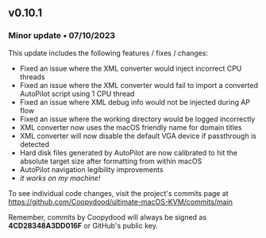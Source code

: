 ## v0.10.1

### Minor update • 07/10/2023

This update includes the following features / fixes / changes:

- Fixed an issue where the XML converter would inject incorrect CPU threads
- Fixed an issue where the XML converter would fail to import a converted AutoPilot script using 1 CPU thread
- Fixed an issue where XML debug info would not be injected during AP flow
- Fixed an issue where the working directory would be logged incorrectly
- XML converter now uses the macOS friendly name for domain titles
- XML converter will now disable the default VGA device if passthrough is detected
- Hard disk files generated by AutoPilot are now calibrated to hit the absolute target size after formatting from within macOS
- AutoPilot navigation legibility improvements
- *it works on my machine!*

To see individual code changes, visit the project's commits page at <https://github.com/Coopydood/ultimate-macOS-KVM/commits/main>

Remember, commits by Coopydood will always be signed as **4CD28348A3DD016F** or GitHub's public key.